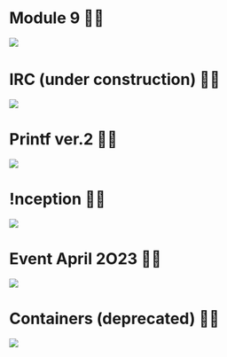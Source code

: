 
# Module 9 :woman_astronaut:
![](https://i.imgur.com/IYQ9WYt.jpg)
&nbsp;

<!---
![](https://i.imgur.com/NKUmw2h.jpg)
--->


# IRC (under construction) :woman_farmer:

![](https://i.imgur.com/plfUVpo.jpg)

<!---
![](https://i.imgur.com/8DifIFr.jpg)
![](https://i.imgur.com/BdLTynx.jpg)
--->

# Printf ver.2 :woman_cook:
![](https://i.imgur.com/XHOhKMl.jpg)

# !nception :elf_woman:

![](https://i.imgur.com/w2XPjaZ.png)

<!---
![](https://i.imgur.com/Op6BF0O.png)
--->


# Event April 2O23 :woman_scientist:

![](https://i.imgur.com/TC2rniI.jpg)


# Containers (deprecated) :woman_teacher:

![](https://i.imgur.com/FWvWTev.jpg)
